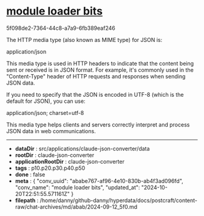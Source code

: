 # [module loader bits](https://claude.ai/chat/ababe767-af96-4e10-830b-ab4f3ad096fd)

5f098de2-7364-44c8-a7a9-6fb389eaf246

 The HTTP media type (also known as MIME type) for JSON is:

application/json

This media type is used in HTTP headers to indicate that the content being sent or received is in JSON format. For example, it's commonly used in the "Content-Type" header of HTTP requests and responses when sending JSON data.

If you need to specify that the JSON is encoded in UTF-8 (which is the default for JSON), you can use:

application/json; charset=utf-8

This media type helps clients and servers correctly interpret and process JSON data in web communications.

---

* **dataDir** : src/applications/claude-json-converter/data
* **rootDir** : claude-json-converter
* **applicationRootDir** : claude-json-converter
* **tags** : p10.p20.p30.p40.p50
* **done** : false
* **meta** : {
  "conv_uuid": "ababe767-af96-4e10-830b-ab4f3ad096fd",
  "conv_name": "module loader bits",
  "updated_at": "2024-10-20T22:51:55.571161Z"
}
* **filepath** : /home/danny/github-danny/hyperdata/docs/postcraft/content-raw/chat-archives/md/abab/2024-09-12_5f0.md
